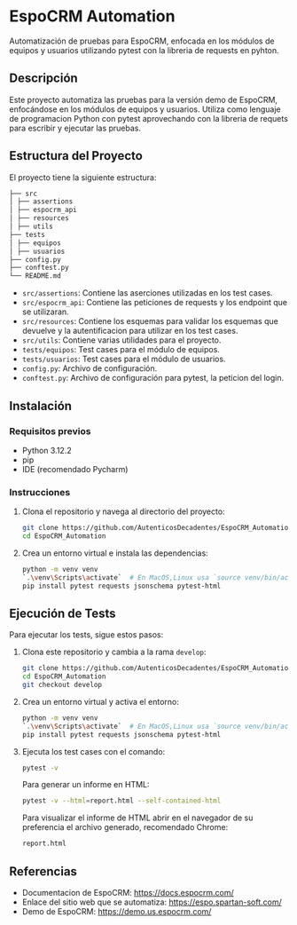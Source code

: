 # EspoCRM Automation

Automatización de pruebas para EspoCRM, enfocada en los módulos de equipos y usuarios utilizando
pytest con la libreria de requests en pyhton.

## Descripción

Este proyecto automatiza las pruebas para la versión demo de EspoCRM, enfocándose en los módulos de equipos y usuarios.
Utiliza como lenguaje de programacion Python con pytest aprovechando con la libreria de requets para escribir y ejecutar
las pruebas.

## Estructura del Proyecto

El proyecto tiene la siguiente estructura:

```bash 
├── src
│ ├── assertions
│ ├── espocrm_api
│ ├── resources
│ ├── utils
├── tests
│ ├── equipos
│ ├── usuarios
├── config.py
├── conftest.py
└── README.md
```

- `src/assertions`: Contiene las aserciones utilizadas en los test cases.
- `src/espocrm_api`: Contiene las peticiones de requests y los endpoint que se utilizaran.
- `src/resources`: Contiene los esquemas para validar los esquemas que devuelve y la autentificacion para utilizar en
  los test cases.
- `src/utils`: Contiene varias utilidades para el proyecto.
- `tests/equipos`: Test cases para el módulo de equipos.
- `tests/usuarios`: Test cases para el módulo de usuarios.
- `config.py`: Archivo de configuración.
- `conftest.py`: Archivo de configuración para pytest, la peticion del login.

## Instalación

### Requisitos previos

- Python 3.12.2
- pip
- IDE (recomendado Pycharm)

### Instrucciones

1. Clona el repositorio y navega al directorio del proyecto:

    ```bash
    git clone https://github.com/AutenticosDecadentes/EspoCRM_Automation.git
    cd EspoCRM_Automation
    ```

2. Crea un entorno virtual e instala las dependencias:

    ```bash
    python -m venv venv
    `.\venv\Scripts\activate`  # En MacOS,Linux usa `source venv/bin/activate`
    pip install pytest requests jsonschema pytest-html
    ```

## Ejecución de Tests

Para ejecutar los tests, sigue estos pasos:

1. Clona este repositorio y cambia a la rama `develop`:
    ```bash
    git clone https://github.com/AutenticosDecadentes/EspoCRM_Automation.git
    cd EspoCRM_Automation
    git checkout develop
    ```

2. Crea un entorno virtual y activa el entorno:
    ```bash
    python -m venv venv
    `.\venv\Scripts\activate`  # En MacOS,Linux usa `source venv/bin/activate`
    pip install pytest requests jsonschema pytest-html
    ```

3. Ejecuta los test cases con el comando:
    ```bash
    pytest -v
    ```

   Para generar un informe en HTML:
    ```bash
    pytest -v --html=report.html --self-contained-html
    ```
   Para visualizar el informe de HTML abrir en el navegador de su preferencia el archivo generado, recomendado Chrome:
    ```bash
    report.html
    ```

## Referencias

- Documentacion de EspoCRM: https://docs.espocrm.com/
- Enlace del sitio web que se automatiza: https://espo.spartan-soft.com/
- Demo de EspoCRM: https://demo.us.espocrm.com/
